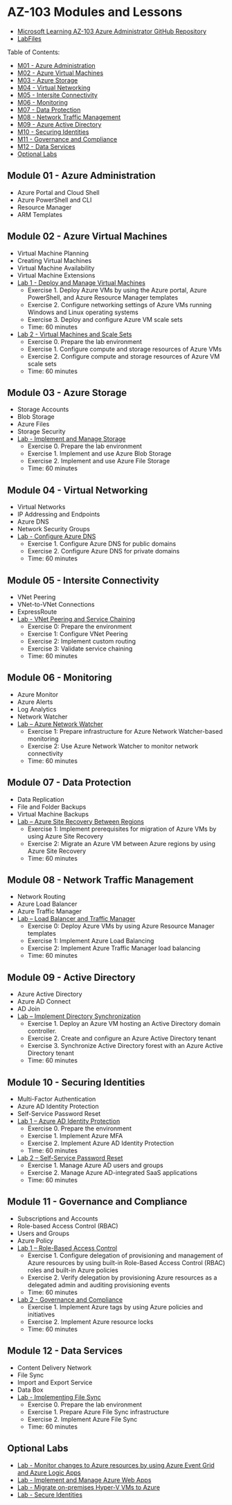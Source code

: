 # AZ-103 Modules and Lessons

* [Microsoft Learning AZ-103 Azure Administrator GitHub Repository](https://github.com/MicrosoftLearning/AZ-103-MicrosoftAzureAdministrator)
* [LabFiles](https://github.com/MicrosoftLearning/AZ-103-MicrosoftAzureAdministrator/tree/master/Allfiles/Labfiles)

Table of Contents:

* [M01 - Azure Administration](#module-01---azure-administration)
* [M02 - Azure Virtual Machines](#module-02---azure-virtual-machines)
* [M03 - Azure Storage](#module-03---azure-storage)
* [M04 - Virtual Networking](#module-04---virtual-networking)
* [M05 - Intersite Connectivity](#module-05---intersite-connectivity)
* [M06 - Monitoring](#module-06---monitoring)
* [M07 - Data Protection](#module-07---data-protection)
* [M08 - Network Traffic Management](#module-08---network-traffic-management)
* [M09 - Azure Active Directory](#module-09---active-directory)
* [M10 - Securing Identities](#module-10---securing-identities)
* [M11 - Governance and Compliance](#module-11---governance-and-compliance)
* [M12 - Data Services](#module-12---data-services)
* [Optional Labs](#optional-labs)


## Module 01 - Azure Administration

* Azure Portal and Cloud Shell
* Azure PowerShell and CLI
* Resource Manager
* ARM Templates

## Module 02 - Azure Virtual Machines

* Virtual Machine Planning
* Creating Virtual Machines
* Virtual Machine Availability
* Virtual Machine Extensions
* [Lab 1 - Deploy and Manage Virtual Machines](https://github.com/MicrosoftLearning/AZ-103-MicrosoftAzureAdministrator/blob/master/Instructions/Labs/02a%20-%20Deploy%20and%20Manage%20Virtual%20Machines%20(az-100-03).md)
  * Exercise 1. Deploy Azure VMs by using the Azure portal, Azure PowerShell, and Azure Resource Manager templates
  * Exercise 2. Configure networking settings of Azure VMs running Windows and Linux operating systems
  * Exercise 3. Deploy and configure Azure VM scale sets
  * Time: 60 minutes
* [Lab 2 - Virtual Machines and Scale Sets](https://github.com/MicrosoftLearning/AZ-103-MicrosoftAzureAdministrator/blob/master/Instructions/Labs/02b%20-%20Virtual%20Machines%20and%20Scale%20Sets%20(az-100-03b).md)
  * Exercise 0. Prepare the lab environment
  * Exercise 1. Configure compute and storage resources of Azure VMs
  * Exercise 2. Configure compute and storage resources of Azure VM scale sets
  * Time: 60 minutes

## Module 03 - Azure Storage

* Storage Accounts
* Blob Storage
* Azure Files
* Storage Security
* [Lab - Implement and Manage Storage](https://github.com/MicrosoftLearning/AZ-103-MicrosoftAzureAdministrator/blob/master/Instructions/Labs/03%20-%20Implement%20and%20Manage%20Storage%20(az-100-02).md)
  * Exercise 0. Prepare the lab environment
  * Exercise 1. Implement and use Azure Blob Storage
  * Exercise 2. Implement and use Azure File Storage
  * Time: 60 minutes

## Module 04 - Virtual Networking

* Virtual Networks
* IP Addressing and Endpoints
* Azure DNS
* Network Security Groups
* [Lab - Configure Azure DNS](https://github.com/MicrosoftLearning/AZ-103-MicrosoftAzureAdministrator/blob/master/Instructions/Labs/04%20-%20Configure%20Azure%20DNS%20(az-100-04b).md)
  * Exercise 1. Configure Azure DNS for public domains
  * Exercise 2. Configure Azure DNS for private domains
  * Time: 60 minutes

## Module 05 - Intersite Connectivity

* VNet Peering
* VNet-to-VNet Connections
* ExpressRoute
* [Lab - VNet Peering and Service Chaining](https://github.com/MicrosoftLearning/AZ-103-MicrosoftAzureAdministrator/blob/master/Instructions/Labs/05%20-%20VNet%20Peering%20and%20Service%20Chaining%20(az-100-04).md)
  * Exercise 0: Prepare the environment
  * Exercise 1: Configure VNet Peering
  * Exercise 2: Implement custom routing
  * Exercise 3: Validate service chaining
  * Time: 60 minutes

## Module 06 - Monitoring

* Azure Monitor
* Azure Alerts
* Log Analytics
* Network Watcher
* [Lab – Azure Network Watcher](https://github.com/MicrosoftLearning/AZ-103-MicrosoftAzureAdministrator/blob/master/Instructions/Labs/06%20-%20Azure%20Network%20Watcher%20(az-101-03b).md)
  * Exercise 1: Prepare infrastructure for Azure Network Watcher-based monitoring
  * Exercise 2: Use Azure Network Watcher to monitor network connectivity
  * Time: 60 minutes

## Module 07 - Data Protection

* Data Replication
* File and Folder Backups
* Virtual Machine Backups
* [Lab – Azure Site Recovery Between Regions](https://github.com/MicrosoftLearning/AZ-103-MicrosoftAzureAdministrator/blob/master/Instructions/Labs/07%20-%20Implement%20ASR%20Between%20Regions%20(az-101-01).md)
  * Exercise 1: Implement prerequisites for migration of Azure VMs by using Azure Site Recovery
  * Exercise 2: Migrate an Azure VM between Azure regions by using Azure Site Recovery
  * Time: 60 minutes

## Module 08 - Network Traffic Management

* Network Routing
* Azure Load Balancer
* Azure Traffic Manager
* [Lab – Load Balancer and Traffic Manager](https://github.com/MicrosoftLearning/AZ-103-MicrosoftAzureAdministrator/blob/master/Instructions/Labs/08%20-%20Load%20Balancer%20and%20Traffic%20Manager%20(az-101-03).md)
  * Exercise 0: Deploy Azure VMs by using Azure Resource Manager templates
  * Exercise 1: Implement Azure Load Balancing
  * Exercise 2: Implement Azure Traffic Manager load balancing
  * Time: 60 minutes

## Module 09 - Active Directory

* Azure Active Directory
* Azure AD Connect
* AD Join
* [Lab – Implement Directory Synchronization](https://github.com/MicrosoftLearning/AZ-103-MicrosoftAzureAdministrator/blob/master/Instructions/Labs/09%20-%20Implement%20Directory%20Synchronization%20(az-100-05).md)
  * Exercise 1. Deploy an Azure VM hosting an Active Directory domain controller.
  * Exercise 2. Create and configure an Azure Active Directory tenant
  * Exercise 3. Synchronize Active Directory forest with an Azure Active Directory tenant
  * Time: 60 minutes

## Module 10 - Securing Identities

* Multi-Factor Authentication 
* Azure AD Identity Protection
* Self-Service Password Reset
* [Lab 1 – Azure AD Identity Protection](https://github.com/MicrosoftLearning/AZ-103-MicrosoftAzureAdministrator/blob/master/Instructions/Labs/10%20-%20Azure%20AD%20Identity%20Protection%20(az-101-04b).md)
  * Exercise 0. Prepare the environment
  * Exercise 1. Implement Azure MFA
  * Exercise 2. Implement Azure AD Identity Protection
  * Time: 60 minutes
* [Lab 2 – Self-Service Password Reset](https://github.com/MicrosoftLearning/AZ-103-MicrosoftAzureAdministrator/blob/master/Instructions/Labs/10%20-%20Self-Service%20Password%20Reset%20(az-100-05b).md)
  * Exercise 1. Manage Azure AD users and groups
  * Exercise 2. Manage Azure AD-integrated SaaS applications
  * Time: 60 minutes

## Module 11 - Governance and Compliance

* Subscriptions and Accounts
* Role-based Access Control (RBAC)
* Users and Groups
* Azure Policy
* [Lab 1 – Role-Based Access Control](https://github.com/MicrosoftLearning/AZ-103-MicrosoftAzureAdministrator/blob/master/Instructions/Labs/11a%20-%20Role-Based%20Access%20Control%20(az-100-01).md)
  * Exercise 1. Configure delegation of provisioning and management of Azure resources by using built-in Role-Based Access Control (RBAC) roles and built-in Azure policies
  * Exercise 2. Verify delegation by provisioning Azure resources as a delegated admin and auditing provisioning events
  * Time: 60 minutes
* [Lab 2 - Governance and Compliance](https://github.com/MicrosoftLearning/AZ-103-MicrosoftAzureAdministrator/blob/master/Instructions/Labs/11b%20-%20Governance%20and%20Compliance%20(az-100-01b).md)
  * Exercise 1. Implement Azure tags by using Azure policies and initiatives
  * Exercise 2. Implement Azure resource locks
  * Time: 60 minutes

## Module 12 - Data Services

* Content Delivery Network
* File Sync
* Import and Export Service
* Data Box
* [Lab - Implementing File Sync](https://github.com/MicrosoftLearning/AZ-103-MicrosoftAzureAdministrator/blob/master/Instructions/Labs/12%20-%20Implementing%20File%20Sync%20(az-100-02b).md)
  * Exercise 0. Prepare the lab environment
  * Exercise 1. Prepare Azure File Sync infrastructure
  * Exercise 2. Implement Azure File Sync
  * Time: 60 minutes

## Optional Labs

* [Lab - Monitor changes to Azure resources by using Azure Event Grid and Azure Logic Apps](https://github.com/MicrosoftLearning/AZ-103-MicrosoftAzureAdministrator/blob/6a01ba8232fc5405e5e0ff41ca43b425bb05ddb8/Instructions/Labs/Optional%20-%20Azure%20Event%20Grid%20and%20Azure%20Logic%20Apps%20(az-101-02b).md)
* [Lab - Implement and Manage Azure Web Apps](https://github.com/MicrosoftLearning/AZ-103-MicrosoftAzureAdministrator/blob/6a01ba8232/Instructions/Labs/Optional%20-%20Implement%20and%20Manage%20Azure%20Web%20Apps%20(az-101-02).md)
* [Lab - Migrate on-premises Hyper-V VMs to Azure](https://github.com/MicrosoftLearning/AZ-103-MicrosoftAzureAdministrator/blob/6a01ba8232/Instructions/Labs/Optional%20-%20Migrate%20On-premises%20Hyper-V%20VMs%20to%20Azure%20(az-101-01b).md)
* [Lab - Secure Identities](https://github.com/MicrosoftLearning/AZ-103-MicrosoftAzureAdministrator/blob/6a01ba8232/Instructions/Labs/Optional%20-%20Privileged%20Identity%20Management%20(az-101-04).md)
